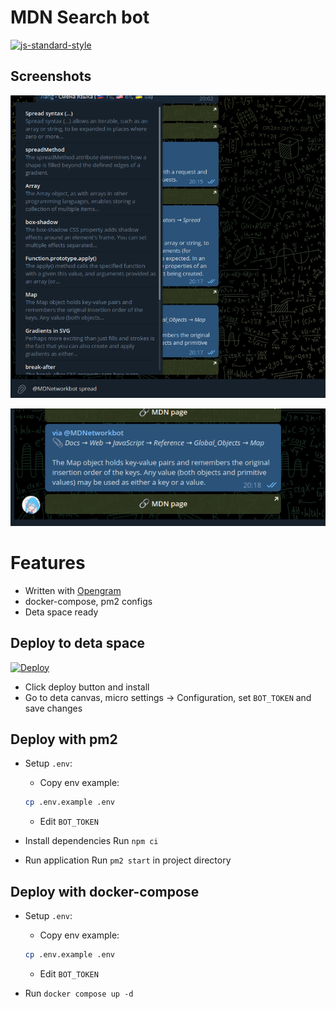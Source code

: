 # MDN Search bot
[![js-standard-style](https://img.shields.io/badge/code%20style-standard-brightgreen.svg?style=flat)](http://standardjs.com/)

## Screenshots

![Screenshot1](https://raw.githubusercontent.com/Viiprogrammer/MDNBot/main/media/screenshot1.png)

![Screenshot1](https://raw.githubusercontent.com/Viiprogrammer/MDNBot/main/media/screenshot2.png)

# Features
- Written with [Opengram](https://github.com/OpengramJS/opengram)
- docker-compose, pm2 configs
- Deta space ready

## Deploy to deta space
[![Deploy](https://button.deta.dev/1/svg)](https://deta.space/discovery/r/jqdcdjl9geqxnjf4)

- Click deploy button and install
- Go to deta canvas, micro settings -> Configuration, set `BOT_TOKEN` and save changes

## Deploy with pm2

- Setup `.env`:
  - Copy env example:
  ```bash
  cp .env.example .env
  ```
  - Edit `BOT_TOKEN`


- Install dependencies
  Run `npm ci`
- Run application
  Run `pm2 start` in project directory

## Deploy with docker-compose
- Setup `.env`:
  - Copy env example:
  ```bash
  cp .env.example .env
  ```
  - Edit `BOT_TOKEN`

- Run `docker compose up -d`

